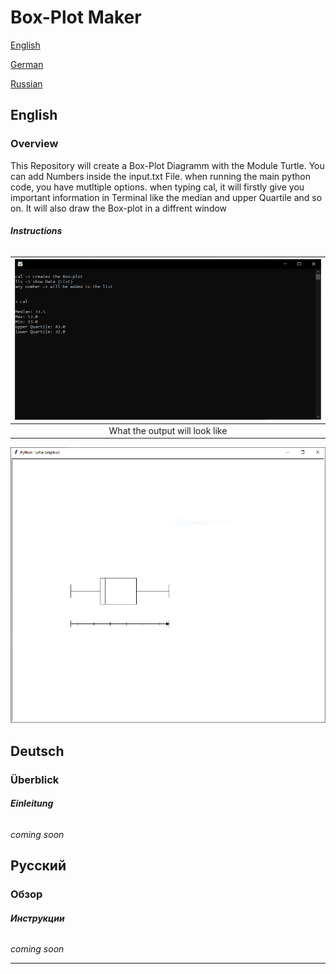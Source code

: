 # Box-Plot Maker

[English](#English)

[German](#Deutsch)

[Russian](#Русский)

## **English**

### **Overview**

This Repository will create a Box-Plot Diagramm with the Module Turtle.
You can add Numbers inside the input.txt File.
when running the main python code, you have mutltiple options.
when typing cal, it will firstly give you important information in Terminal like the median
and upper Quartile and so on. It will also draw the Box-plot in a diffrent window

###### **Instructions**

|![Terminal](Pictures/terminal.png)|
|:--:|
|What the output will look like|

![Diagram](Pictures/window.png)

## **Deutsch**

### **Überblick**

###### **Einleitung**

*coming soon*

## **Русский**

### **Обзор**

###### **Инструкции**

*coming soon*

---
